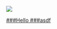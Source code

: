 <a href="https://www.instagram.com/hyo__831/" target="_blank"><img src="https://img.shields.io/badge/instagram-E4405F?style=flat-square&logo=instagram&logoColor=white"/>

###Hello
###asdf
